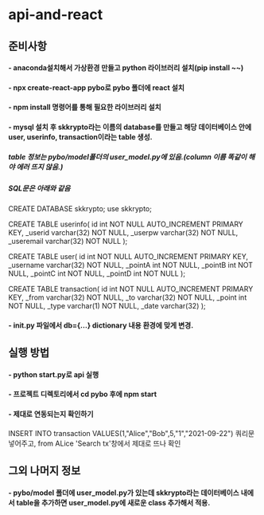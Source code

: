 # api-and-react

## 준비사항
#### - anaconda설치해서 가상환경 만들고 python 라이브러리 설치(pip install ~~)
#### - npx create-react-app pybo로 pybo 폴더에 react 설치
#### - npm install 명령어를 통해 필요한 라이브러리 설치
#### - mysql 설치 후 skkrypto라는 이름의 database를 만들고 해당 데이터베이스 안에 user, userinfo, transaction이라는 table 생성.
##### table 정보는 pybo/model폴더의 user_model.py에 있음.(column 이름 똑같이 해야 에러 뜨지 않음.)
##### SQL문은 아래와 같음 

CREATE DATABASE skkrypto;
use skkrypto;

CREATE TABLE userinfo(
id int NOT NULL AUTO_INCREMENT PRIMARY KEY,
_userid varchar(32) NOT NULL,
_userpw varchar(32) NOT NULL,
_useremail varchar(32) NOT NULL
);

CREATE TABLE user(
id int NOT NULL AUTO_INCREMENT PRIMARY KEY,
_username varchar(32) NOT NULL,
_pointA int NOT NULL,
_pointB int NOT NULL,
_pointC int NOT NULL,
_pointD int NOT NULL
);

CREATE TABLE transaction(
id int NOT NULL AUTO_INCREMENT PRIMARY KEY,
_from varchar(32) NOT NULL,
_to varchar(32) NOT NULL,
_point int NOT NULL,
_type varchar(1) NOT NULL,
_date varchar(32)
);

#### - __init__.py 파일에서 db={...} dictionary 내용 환경에 맞게 변경.

## 실행 방법
#### - python start.py로 api 실행
#### - 프로젝트 디렉토리에서 cd pybo 후에 npm start
#### - 제대로 연동되는지 확인하기 
INSERT INTO transaction VALUES(1,"Alice","Bob",5,"1","2021-09-22") 쿼리문 넣어주고, from ALice 'Search tx'창에서 제대로 뜨나 확인

## 그외 나머지 정보 
#### - pybo/model 폴더에 user_model.py가 있는데 skkrypto라는 데이터베이스 내에서 table을 추가하면 user_model.py에 새로운 class 추가해서 적용.
